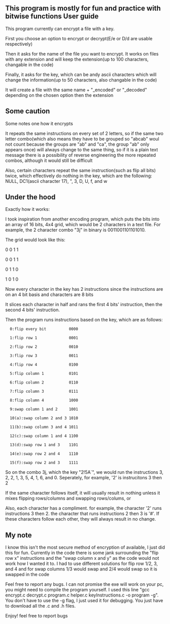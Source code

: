 This program is mostly for fun and practice with bitwise functions
User guide
------------------------------------------------------------------------------------------------------------------------------------------------------------------

This program currently can encrypt a file with a key.

First you choose an option to encrypt or decrypt(E/e or D/d are usable respectively)

Then it asks for the name of the file you want to encrypt. It works on files with any extension and will keep the extension(up to 100 characters, changable in the code)

Finally, it asks for the key, which can be andy ascii characters which will change the information(up to 50 characters, also changable in the code)

It will create a file with the same name + "_encoded" or "_decoded" depending on the chosen option then the extension

Some caution
------------------------------------------------------------------------------------------------------------------------------------------------------------------


Some notes one how it encrypts

It repeats the same instructions on every set of 2 letters, so if the same two letter combo(which also means they have to be grouped so "abcab" woul not count because the groups are "ab" and "ca", the group "ab" only appears once) will always change to the same thing, so if it is a plain text message there is a possibility of reverse engineering the more repeated combos, although it would still be difficult

Also, certain characters repeat the same instruction(such as flip all bits) twice, which effectively do nothing in the key, which are the following: NULL, DC1(ascii character 17), ", 3, D, U, f, and w

Under the hood
------------------------------------------------------------------------------------------------------------------------------------------------------------------


Exactly how it works:

I took inspiration from another encoding program, which puts the bits into an array of 16 bits, 4x4 grid, which would be 2 characters in a text file. For example, the 2 character combo "3j" in binary is 0011001101101010.

The grid would look like this:

0  0  1  1

0  0  1  1

0  1  1  0

1  0  1  0

Now every character in the key has 2 instructions since the instructions are on an 4 bit basis and characters are 8 bits

It slices each character in half and rans the first 4 bits' instruction, then the second 4 bits' instruction.

Then the program runs instructions based on the key, which are as follows:

      0:flip every bit          0000
      
      1:flip row 1              0001

      2:flip row 2              0010
      
      3:flip row 3              0011
      
      4:flip row 4              0100
      
      5:flip column 1           0101
      
      6:flip column 2           0110
      
      7:flip column 3           0111
      
      8:flip column 4           1000
      
      9:swap column 1 and 2     1001
      
      10(a):swap column 2 and 3 1010
      
      11(b):swap column 3 and 4 1011
      
      12(c):swap column 1 and 4 1100
      
      13(d):swap row 1 and 3    1101
      
      14(e):swap row 2 and 4    1110
      
      15(f):swap row 2 and 3    1111
      

So on the combo 3j, which the key "2!5A`", we would run the instructions 3, 2, 2, 1, 3, 5, 4, 1, 6, and 0. Seperately, for example, '2' is instrucitons 3 then 2

If the same character follows itself, it will usually result in nothing unless it mixes flipping rows/columns and swapping rows/colums, or

Also, each character has a compliment. for example, the character '2' runs instructions 3 then 2. the character that runs instructions 2 then 3 is '#'. If these characters follow each other, they will always result in no change.


My note
------------------------------------------------------------------------------------------------------------------------------------------------------------------
I know this isn't the most secure method of encryption of available, I just did this for fun. Currently in the code there is some jank surrounding the "flip row x" instructions and the "swap column x and y" as the code would not work how I wanted it to. I had to use different solutions for flip row 1/2, 3, and 4 and for swap columns 1/3 would swap and 2/4 would swap so it is swapped in the code

Feel free to report any bugs. I can not promise the exe will work on your pc, you might need to compile the program yourself. I used this line "gcc encrypt.c decrypt.c program.c helper.c keyInstructions.c -o program -g". You don't have to use the -g flag, I just used it for debugging. You just have to download all the .c and .h files.

Enjoy! feel free to report bugs

